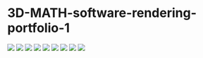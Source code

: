 # 3D-MATH-software-rendering-portfolio-1

<img src="https://github.com/ed-kurlyak/software-rendering/blob/main/pics/BSP_Tree_SoftRend.png">

<img src="https://github.com/ed-kurlyak/software-rendering/blob/main/pics/Cube_Color.png">

<img src="https://github.com/ed-kurlyak/software-rendering/blob/main/pics/Cube_Solid.png">

<img src="https://github.com/ed-kurlyak/software-rendering/blob/main/pics/Cube_Tex_DX12_BackBuff.png">

<img src="https://github.com/ed-kurlyak/software-rendering/blob/main/pics/Cube_Wireframe.png">

<img src="https://github.com/ed-kurlyak/software-rendering/blob/main/pics/Morphing_SoftRend.png">

<img src="https://github.com/ed-kurlyak/software-rendering/blob/main/pics/Sphere_Tex.png">

<img src="https://github.com/ed-kurlyak/software-rendering/blob/main/pics/Torus_Lighted.png">

<img src="https://github.com/ed-kurlyak/software-rendering/blob/main/pics/Geosphere.png">
